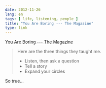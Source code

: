 ```yaml
---
date: 2012-11-26
lang: en
tags: [ life, listening, people ]
title: "You Are Boring --- The Magazine"
type: link
---
```


[You Are Boring --- The
Magazine](http://the-magazine.org/4/you-are-boring)

> Here are the three things they taught me.
>
> -   Listen, then ask a question
> -   Tell a story
> -   Expand your circles

So true...

